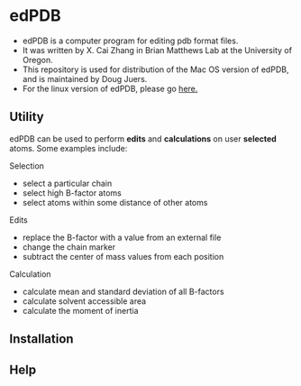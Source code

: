 # edPDB
- edPDB is a computer program for editing pdb format files.
- It was written by X. Cai Zhang in Brian Matthews Lab at the University of Oregon.
- This repository is used for distribution of the Mac OS version of edPDB, and is maintained by Doug Juers.
- For the linux version of edPDB, please go [here.](https://github.com/cz-zhao-lab-ibp/edpdb) 

## Utility
edPDB can be used to perform **edits** and **calculations** on user **selected** atoms. Some examples include:

Selection
- select a particular chain
- select high B-factor atoms
- select atoms within some distance of other atoms


Edits
- replace the B-factor with a value from an external file
- change the chain marker
- subtract the center of mass values from each position

Calculation
- calculate mean and standard deviation of all B-factors
- calculate solvent accessible area
- calculate the moment of inertia 

## Installation

## Help





